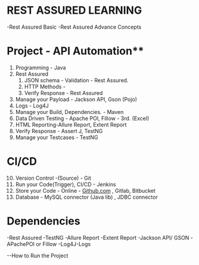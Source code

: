 # REST ASSURED LEARNING

-Rest Assured Basic
-Rest Assured Advance Concepts

# Project - API Automation**

1. Programming - Java
2. Rest Assured
    1. JSON schema - Validation - Rest Assured.
    2. HTTP Methods -
    3. Verify Response - Rest Assured
3. Manage your Payload - Jackson API, Gson (Pojo)
4. Logs - Log4J
5. Manage your Build, Dependencies. -  Maven
6. Data Driven Testing - Apache POI, Fillow - 3rd. (Excel)
7. HTML Reporting-Allure Report, Extent Report
8. Verify Response - Assert J, TestNG
9. Manage your Testcases - TestNG

#  CI/CD

10. Version Control -(Source) - Git
11. Run your Code(Trigger), CI/CD - Jenkins
12. Store your Code - Online - [﻿Github.com](https://github.com/) , Gitlab, Bitbucket
13. Database - MySQL connector (Java lib) , JDBC connector

# Dependencies
-Rest Assured
-TestNG
-Allure Report
-Extent Report
-Jackson API/ GSON
-APachePOI or Fillow
-Log4J-Logs

--How to Run the Project